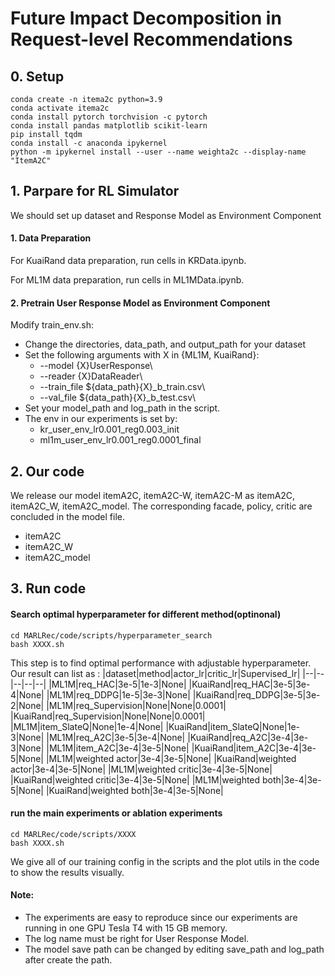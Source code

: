 # Future Impact Decomposition in Request-level Recommendations



## 0. Setup

```
conda create -n itema2c python=3.9
conda activate itema2c
conda install pytorch torchvision -c pytorch
conda install pandas matplotlib scikit-learn
pip install tqdm
conda install -c anaconda ipykernel
python -m ipykernel install --user --name weighta2c --display-name "ItemA2C"
```

## 1. Parpare for RL Simulator


We should set up dataset and  Response Model as Environment Component
#### 1. Data Preparation

For KuaiRand data preparation, run cells in KRData.ipynb. 

For ML1M data preparation, run cells in ML1MData.ipynb. 

#### 2. Pretrain User Response Model as Environment Component

Modify train_env.sh:
* Change the directories, data_path, and output_path for your dataset
* Set the following arguments with X in {ML1M, KuaiRand}:
  * --model {X}UserResponse\
  * --reader {X}DataReader\
  * --train_file ${data_path}{X}_b_train.csv\
  * --val_file ${data_path}{X}_b_test.csv\
* Set your model_path and log_path in the script.
* The env in our experiments is set by:
  *  kr_user_env_lr0.001_reg0.003_init
  *  ml1m_user_env_lr0.001_reg0.0001_final


## 2. Our code
We release our model itemA2C, itemA2C-W, itemA2C-M as itemA2C, itemA2C_W, itemA2C_model. The corresponding facade, policy, critic are concluded in the model file.
- itemA2C
- itemA2C_W
- itemA2C_model

## 3. Run code
#### Search optimal hyperparameter for different method(optinonal)
```
cd MARLRec/code/scripts/hyperparameter_search
bash XXXX.sh
```
This step is to find optimal performance with adjustable hyperparameter. Our result can list as :
|dataset|method|actor_lr|critic_lr|Supervised_lr|
|--|--|--|--|--|
|ML1M|req_HAC|3e-5|1e-3|None|
|KuaiRand|req_HAC|3e-5|3e-4|None|
|ML1M|req_DDPG|1e-5|3e-3|None|
|KuaiRand|req_DDPG|3e-5|3e-2|None|
|ML1M|req_Supervision|None|None|0.0001|
|KuaiRand|req_Supervision|None|None|0.0001|
|ML1M|item_SlateQ|None|1e-4|None|
|KuaiRand|item_SlateQ|None|1e-3|None|
|ML1M|req_A2C|3e-5|3e-4|None|
|KuaiRand|req_A2C|3e-4|3e-3|None|
|ML1M|item_A2C|3e-4|3e-5|None|
|KuaiRand|item_A2C|3e-4|3e-5|None|
|ML1M|weighted actor|3e-4|3e-5|None|
|KuaiRand|weighted actor|3e-4|3e-5|None|
|ML1M|weighted critic|3e-4|3e-5|None|
|KuaiRand|weighted critic|3e-4|3e-5|None|
|ML1M|weighted both|3e-4|3e-5|None|
|KuaiRand|weighted both|3e-4|3e-5|None|

#### run the main experiments or ablation experiments
```
cd MARLRec/code/scripts/XXXX
bash XXXX.sh
```

We give all of our training config in the scripts and the plot utils in the code to show the results visually.
#### Note:
- The experiments are easy to reproduce since our experiments are running in one GPU Tesla T4 with 15 GB memory.
- The log name must be right for User Response Model.
- The model save path can be changed by editing save_path and log_path after create the path.
